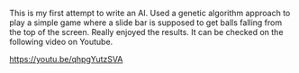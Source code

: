 This is my first attempt to write an AI.
Used a genetic algorithm approach to play a simple game where a slide bar is supposed to get balls falling from the top of the screen.
Really enjoyed the results. It can be checked on the following video on Youtube.

https://youtu.be/qhpgYutzSVA
